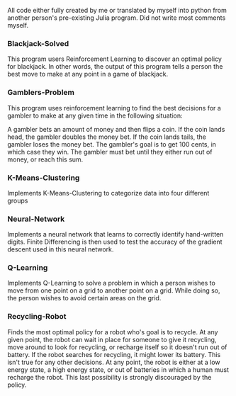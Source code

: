 All code either fully created by me or translated by myself into python from another person's pre-existing Julia program. Did not write most comments myself.

### Blackjack-Solved
This program users Reinforcement Learning to discover an optimal policy for blackjack. In other words, the output of this program tells a person the best move to make at any point in a game of blackjack. 

### Gamblers-Problem
This program uses reinforcement learning to find the best decisions for a gambler to make at any given time in the following situation: 

A gambler bets an amount of money and then flips a coin. If the coin lands head, the gambler doubles the money bet. If the coin lands tails, the gambler loses the money bet. The gambler's goal is to get 100 cents, in which case they win. The gambler must bet until they either run out of money, or reach this sum.

### K-Means-Clustering
Implements K-Means-Clustering to categorize data into four different groups

### Neural-Network
Implements a neural network that learns to correctly identify hand-written digits. Finite Differencing is then used to test the accuracy of the gradient descent used in this neural network.

### Q-Learning
Implements Q-Learning to solve a problem in which a person wishes to move from one point on a grid to another point on a grid. While doing so, the person wishes to avoid certain areas on the grid.

### Recycling-Robot
Finds the most optimal policy for a robot who's goal is to recycle. At any given point, the robot can wait in place for someone to give it recycling, move around to look for recycling, or recharge itself so it doesn't run out of battery. If the robot searches for recycling, it might lower its battery. This isn't true for any other decisions. At any point, the robot is either at a low energy state, a high energy state, or out of batteries in which a human must recharge the robot. This last possibility is strongly discouraged by the policy.
